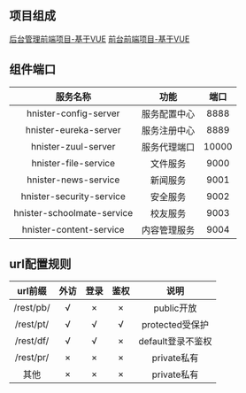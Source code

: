 ## 项目组成
[后台管理前端项目-基于VUE](https://gitee.com/Buynow96/hnister-html)
[前台前端项目-基于VUE](https://gitee.com/Buynow96/hnister-vue)

## 组件端口
| 服务名称 | 功能  | 端口  |
| :---:   | :-: | :-: |
| hnister-config-server | 服务配置中心 | 8888 |
| hnister-eureka-server | 服务注册中心 | 8889 |
| hnister-zuul-server | 服务代理端口 | 10000 |
| hnister-file-service | 文件服务 | 9000 |
| hnister-news-service | 新闻服务 | 9001 |
| hnister-security-service | 安全服务 | 9002 |
| hnister-schoolmate-service | 校友服务 | 9003 |
| hnister-content-service | 内容管理服务 | 9004 |


## url配置规则
|    url前缀    | 外访 | 登录 | 鉴权 |  说明        |
|    :----:    | :-:  | :-: |  :-:  | :---:        |
|/rest/pb/     |  √   |  ×  |  ×  |public开放     |
|/rest/pt/     |  √   |  √  |  √  |protected受保护|
|/rest/df/     |  √   |  √  |  ×  |default登录不鉴权|
|/rest/pr/     |  ×   |  ×  |  ×  |private私有     |
|其他           |  ×   |  ×  |  ×  |private私有     |
